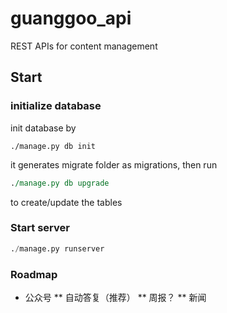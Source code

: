 # guanggoo_api
REST APIs for content management

## Start

### initialize database
init database by 
```shell
./manage.py db init 
```
it generates migrate folder as migrations, then run
```perl
./manage.py db upgrade
```
to create/update the tables

### Start server
```python
./manage.py runserver
```


### Roadmap
* 公众号
** 自动答复（推荐）
** 周报？
** 新闻
